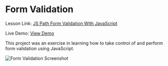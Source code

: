 # Form Validation
Lesson Link: [JS Path Form Validation With JavaScript](https://www.theodinproject.com/lessons/node-path-javascript-form-validation-with-javascript)

Live Demo: [View Demo](https://wintersdev.github.io/odin-project/form-validation/)

This project was an exercise in learning how to take control of and perform form validation using JavaScript.

![Form Validation Screenshot](https://i.imgur.com/slFRurP.png)
